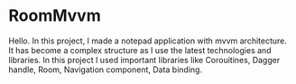 # RoomMvvm
Hello. In this project, I made a  notepad application with mvvm architecture. It has become a complex structure as I use the latest technologies and libraries. In this project I used important libraries like Corouitines, Dagger handle, Room, Navigation component, Data binding.
